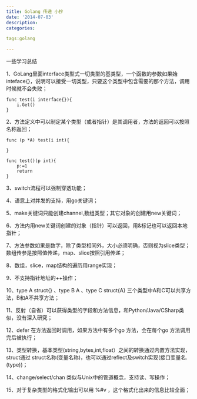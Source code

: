 ```yaml
---
title: Golang 传递 小抄
date: '2014-07-03'
description:
categories:

tags:golang

---
```


一些学习总结

1、GoLang里面interface类型式一切类型的基类型，一个函数的参数如果始inteface{}，说明可以接受一切类型，只要这个类型中包含需要的那个方法，调用时候就不会失败；

	func test(i interface{}){
	    i.Get()
	}

2、方法定义中可以制定某个类型（或者指针）是其调用者，方法的返回可以按照名称返回；

	func (p *A) test(i int){
	  
	}

	func test()(p int){
	    p:=1
	    return
	}

3、switch流程可以强制穿透功能；

4、语意上对并发的支持，用go关键词；

5、make关键词只能创建channel,数组类型；其它对象的创建用new关键词；

6、方法内用new关键词创建的对象（指针）可以返回，用&标记也可以返回本地指针；

7、方法参数如果是数字，除了类型相同外，大小必须明确，否则视为slice类型；数组传参是按照值传递，map、slice按照引用传递；

8、数组，slice，map结构的遍历用range实现；

9、不支持指针地址的++操作；

10、type  A struct{} 、type B A 、type  C struct{A} 三个类型中A和C可以共享方法，B和A不共享方法；

11、反射（自省）可以获得类型的字段和方法信息，和Python/Java/CSharp类似，没有深入研究；

12、defer 在方法返回时调用，如果方法中有多个go 方法，会在每个go 方法调用完后被执行；

13、类型转换，基本类型(string,bytes,int,float）之间的转换通过内置方法实现，struct通过 struct名称(变量名称)，也可以通过reflect及switch实现(接口变量名.(type))；

14、change/select/chan 类似与Unix中的管道概念，支持读、写操作；

15、对于复杂类型的格式化输出可以用 %#v ，这个格式化出来的信息比较全面；


